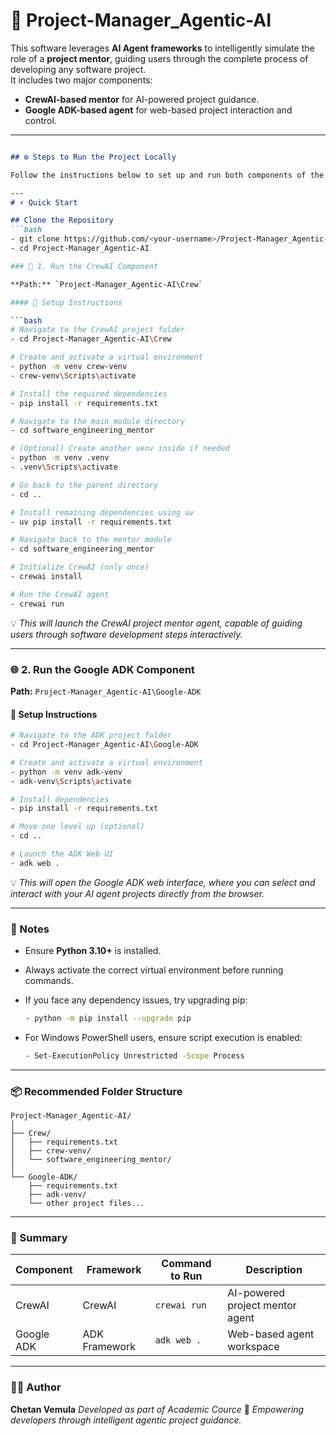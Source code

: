 # 🧠 Project-Manager_Agentic-AI

This software leverages **AI Agent frameworks** to intelligently simulate the role of a **project mentor**, guiding users through the complete process of developing any software project.  
It includes two major components:
- **CrewAI-based mentor** for AI-powered project guidance.
- **Google ADK-based agent** for web-based project interaction and control.

---
````markdown

## ⚙️ Steps to Run the Project Locally

Follow the instructions below to set up and run both components of the project.

---
# ⚡ Quick Start

## Clone the Repository
```bash
- git clone https://github.com/<your-username>/Project-Manager_Agentic-AI.git
- cd Project-Manager_Agentic-AI

### 🚀 1. Run the CrewAI Component

**Path:** `Project-Manager_Agentic-AI\Crew`

#### 🔧 Setup Instructions

```bash
# Navigate to the CrewAI project folder
- cd Project-Manager_Agentic-AI\Crew

# Create and activate a virtual environment
- python -m venv crew-venv
- crew-venv\Scripts\activate

# Install the required dependencies
- pip install -r requirements.txt

# Navigate to the main module directory
- cd software_engineering_mentor

# (Optional) Create another venv inside if needed
- python -m venv .venv
- .venv\Scripts\activate

# Go back to the parent directory
- cd ..

# Install remaining dependencies using uv
- uv pip install -r requirements.txt

# Navigate back to the mentor module
- cd software_engineering_mentor

# Initialize CrewAI (only once)
- crewai install

# Run the CrewAI agent
- crewai run
````

💡 *This will launch the CrewAI project mentor agent, capable of guiding users through software development steps interactively.*

---

### 🌐 2. Run the Google ADK Component

**Path:** `Project-Manager_Agentic-AI\Google-ADK`

#### 🔧 Setup Instructions

```bash
# Navigate to the ADK project folder
- cd Project-Manager_Agentic-AI\Google-ADK

# Create and activate a virtual environment
- python -m venv adk-venv
- adk-venv\Scripts\activate

# Install dependencies
- pip install -r requirements.txt

# Move one level up (optional)
- cd ..

# Launch the ADK Web UI
- adk web .
```

💡 *This will open the Google ADK web interface, where you can select and interact with your AI agent projects directly from the browser.*

---

### 🧩 Notes

* Ensure **Python 3.10+** is installed.
* Always activate the correct virtual environment before running commands.
* If you face any dependency issues, try upgrading pip:

  ```bash
  - python -m pip install --upgrade pip
  ```
* For Windows PowerShell users, ensure script execution is enabled:

  ```bash
  - Set-ExecutionPolicy Unrestricted -Scope Process
  ```

---

### 📦 Recommended Folder Structure

```
Project-Manager_Agentic-AI/
│
├── Crew/
│   ├── requirements.txt
│   ├── crew-venv/
│   └── software_engineering_mentor/
│
└── Google-ADK/
    ├── requirements.txt
    ├── adk-venv/
    └── other project files...
```

---

### 🧠 Summary

| Component  | Framework     | Command to Run | Description                     |
| ---------- | ------------- | -------------- | ------------------------------- |
| CrewAI     | CrewAI        | `crewai run`   | AI-powered project mentor agent |
| Google ADK | ADK Framework | `adk web .`    | Web-based agent workspace       |

---

### 👨‍💻 Author

**Chetan Vemula**
*Developed as part of Academic Cource*
🚀 *Empowering developers through intelligent agentic project guidance.*
